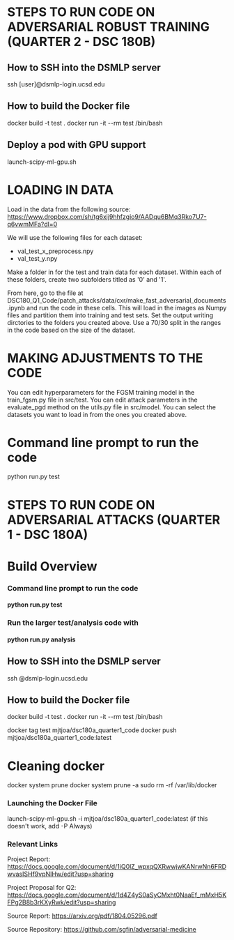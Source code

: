 # STEPS TO RUN CODE ON ADVERSARIAL ROBUST TRAINING (QUARTER 2 - DSC 180B)

## How to SSH into the DSMLP server
ssh [user]@dsmlp-login.ucsd.edu

## How to build the Docker file
docker build -t test .
docker run -it --rm test /bin/bash
  
## Deploy a pod with GPU support
launch-scipy-ml-gpu.sh

# LOADING IN DATA

Load in the data from the following source: https://www.dropbox.com/sh/tg6xij9hhfzgio9/AADqu6BMq3Rko7U7-q6vwmMFa?dl=0

We will use the following files for each dataset:
- val_test_x_preprocess.npy
- val_test_y.npy

Make a folder in for the test and train data for each dataset. Within each of these folders, create two subfolders titled as '0' and '1'. 

From here, go to the file at DSC180_Q1_Code/patch_attacks/data/cxr/make_fast_adversarial_documents.ipynb and run the code in these cells. This will load in the images as Numpy files and partition them into training and test sets. Set the output writing dirctories to the folders you created above. Use a 70/30 split in the ranges in the code based on the size of the dataset. 

# MAKING ADJUSTMENTS TO THE CODE

You can edit hyperparameters for the FGSM training model in the train_fgsm.py file in src/test. You can edit attack parameters in the evaluate_pgd method on the utils.py file in src/model. You can select the datasets you want to load in from the ones you created above. 


# Command line prompt to run the code
python run.py test

# STEPS TO RUN CODE ON ADVERSARIAL ATTACKS (QUARTER 1 - DSC 180A)

# Build Overview
### Command line prompt to run the code
#### python run.py test
### Run the larger test/analysis code with
#### python run.py analysis


## How to SSH into the DSMLP server
ssh <user>@dsmlp-login.ucsd.edu

## How to build the Docker file
docker build -t test .
docker run -it --rm test /bin/bash

<!-- docker run -it --rm mjtjoa/dsc180a_quarter1_code bash -->


docker tag test mjtjoa/dsc180a_quarter1_code
docker push mjtjoa/dsc180a_quarter1_code:latest

# Cleaning docker
docker system prune
docker system prune -a
sudo rm -rf /var/lib/docker

### Launching the Docker File  
launch-scipy-ml-gpu.sh -i mjtjoa/dsc180a_quarter1_code:latest
  (if this doesn't work, add -P Always)
### Relevant Links
  Project Report: https://docs.google.com/document/d/1iQ0lZ_wpxqQXRwwjwKANrwNn6FRDwvasISHf9vpNIHw/edit?usp=sharing
  
  Project Proposal for Q2: https://docs.google.com/document/d/1d4Z4yS0aSyCMxht0NaaEf_mMxH5KFPg2B8b3rKXyRwk/edit?usp=sharing
  
  Source Report: https://arxiv.org/pdf/1804.05296.pdf
  
  Source Repository: https://github.com/sgfin/adversarial-medicine
